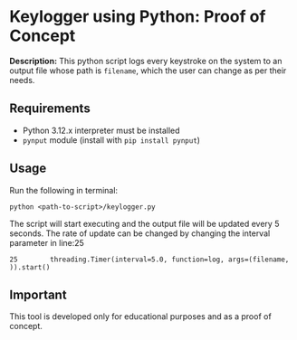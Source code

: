 # Keylogger using Python: Proof of Concept

**Description:** This python script logs every keystroke on the system to an output file whose path is `filename`, which the user can change as per their needs.

## Requirements
- Python 3.12.x interpreter must be installed
- `pynput` module (install with `pip install pynput`)

## Usage
Run the following in terminal:
```
python <path-to-script>/keylogger.py
```
The script will start executing and the output file will be updated every 5 seconds. The rate of update can be changed by changing the interval parameter in line:25
```
25        threading.Timer(interval=5.0, function=log, args=(filename, )).start()
```

## Important
This tool is developed only for educational purposes and as a proof of concept.
